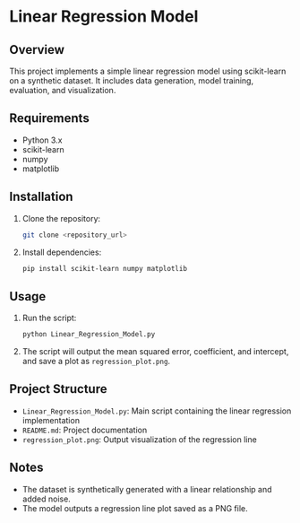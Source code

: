 # Linear Regression Model

## Overview

This project implements a simple linear regression model using scikit-learn on a synthetic dataset. It includes data generation, model training, evaluation, and visualization.

## Requirements

- Python 3.x
- scikit-learn
- numpy
- matplotlib

## Installation

1. Clone the repository:

   ```bash
   git clone <repository_url>
   ```

2. Install dependencies:

   ```bash
   pip install scikit-learn numpy matplotlib
   ```

## Usage

1. Run the script:

   ```bash
   python Linear_Regression_Model.py
   ```

2. The script will output the mean squared error, coefficient, and intercept, and save a plot as `regression_plot.png`.

## Project Structure

- `Linear_Regression_Model.py`: Main script containing the linear regression implementation
- `README.md`: Project documentation
- `regression_plot.png`: Output visualization of the regression line

## Notes

- The dataset is synthetically generated with a linear relationship and added noise.
- The model outputs a regression line plot saved as a PNG file.